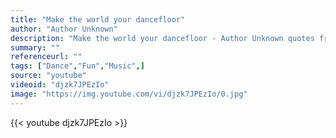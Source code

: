 ```yaml
---
title: "Make the world your dancefloor"
author: "Author Unknown"
description: "Make the world your dancefloor - Author Unknown quotes from GetInspired365.com"
summary: ""
referenceurl: ""
tags: ["Dance","Fun","Music",]
source: "youtube"
videoid: "djzk7JPEzIo"
image: "https://img.youtube.com/vi/djzk7JPEzIo/0.jpg"
---
```


{{< youtube djzk7JPEzIo >}}

